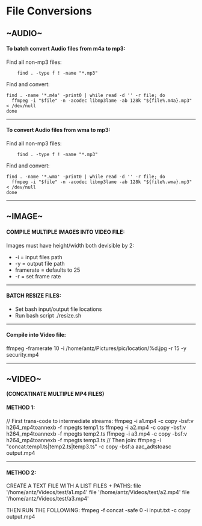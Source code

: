 # File Conversions


## ~AUDIO~

#### To batch convert Audio files from m4a to mp3:


Find all non-mp3 files:
```
	find . -type f ! -name "*.mp3"
```

Find and convert:

```
find . -name '*.m4a' -print0 | while read -d '' -r file; do
  ffmpeg -i "$file" -n -acodec libmp3lame -ab 128k "${file%.m4a}.mp3" < /dev/null
done
```

---
#### To convert Audio files from wma to mp3:

Find all non-mp3 files:
```
	find . -type f ! -name "*.mp3"
```

Find and convert:

```
find . -name '*.wma' -print0 | while read -d '' -r file; do
  ffmpeg -i "$file" -n -acodec libmp3lame -ab 128k "${file%.wma}.mp3" < /dev/null
done
```

---
## ~IMAGE~


#### COMPILE MULTIPLE IMAGES INTO VIDEO FILE:

Images must have height/width both devisible by 2:
* -i = input files path
* -y = output file path
* framerate = defaults to 25
* -r = set frame rate

---
#### BATCH RESIZE FILES:

* Set bash input/output file locations
* Run bash script
./resize.sh

---
#### Compile into Video file:

ffmpeg -framerate 10 -i /home/antz/Pictures/pic/location/%d.jpg -r 15 -y security.mp4

---
## ~VIDEO~


**(CONCATINATE MULTIPLE MP4 FILES)**


#### METHOD 1:

// First trans-code to intermediate streams:
ffmpeg -i a1.mp4 -c copy -bsf:v h264_mp4toannexb -f mpegts temp1.ts
ffmpeg -i a2.mp4 -c copy -bsf:v h264_mp4toannexb -f mpegts temp2.ts
ffmpeg -i a3.mp4 -c copy -bsf:v h264_mp4toannexb -f mpegts temp3.ts
// Then join:
ffmpeg -i "concat:temp1.ts|temp2.ts|temp3.ts" -c copy -bsf:a aac_adtstoasc output.mp4


---
#### METHOD 2:

CREATE A TEXT FILE WITH A LIST FILES + PATHS:
file '/home/antz/Videos/test/a1.mp4'
file '/home/antz/Videos/test/a2.mp4'
file '/home/antz/Videos/test/a3.mp4'

THEN RUN THE FOLLOWING:
ffmpeg -f concat -safe 0 -i input.txt -c copy output.mp4